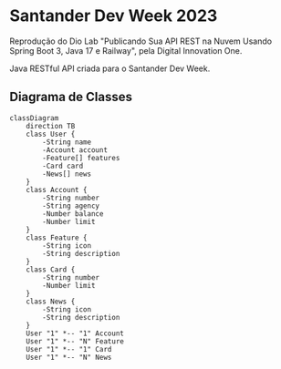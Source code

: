# Santander Dev Week 2023

Reprodução do Dio Lab "Publicando Sua API REST na Nuvem Usando Spring Boot 3, Java 17 e Railway", pela Digital Innovation One.

Java RESTful API criada para o Santander Dev Week.

## Diagrama de Classes

```mermaid
classDiagram
	direction TB
	class User {
		-String name
		-Account account
		-Feature[] features
		-Card card
		-News[] news
	}
	class Account {
		-String number
		-String agency
		-Number balance
		-Number limit
	}
	class Feature {
		-String icon
		-String description
	}
	class Card {
		-String number
		-Number limit
	}
	class News {
		-String icon
		-String description
	}
	User "1" *-- "1" Account
	User "1" *-- "N" Feature
	User "1" *-- "1" Card
	User "1" *-- "N" News

```
